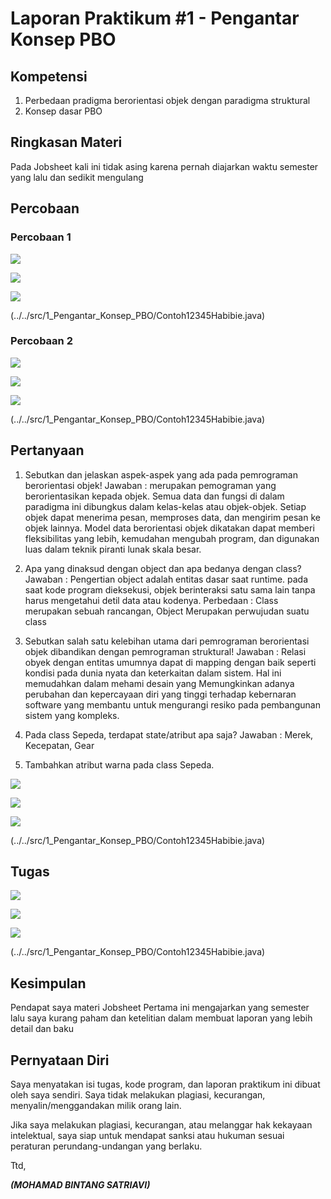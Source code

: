 # Laporan Praktikum #1 - Pengantar Konsep PBO

## Kompetensi
1. Perbedaan pradigma berorientasi objek dengan paradigma struktural
2. Konsep dasar PBO

## Ringkasan Materi

Pada Jobsheet kali ini tidak asing karena pernah diajarkan waktu semester yang lalu dan sedikit mengulang

## Percobaan

### Percobaan 1

![](img/SEPEDA.png)

![](img/SEPEDADEMO.png)

![](img/HASIL1.png)

(../../src/1_Pengantar_Konsep_PBO/Contoh12345Habibie.java)

### Percobaan 2


![](img/SEPEDAGUNUNG.png)

![](img/SEPEDAMAIN.png)

![](img/HASIL2.png)

(../../src/1_Pengantar_Konsep_PBO/Contoh12345Habibie.java)

## Pertanyaan

1. Sebutkan dan jelaskan aspek-aspek yang ada pada pemrograman berorientasi objek! 
Jawaban : merupakan pemograman yang berorientasikan kepada objek. Semua data dan fungsi di dalam paradigma ini dibungkus dalam kelas-kelas atau objek-objek. Setiap objek dapat menerima pesan, memproses data, dan mengirim pesan ke objek lainnya. Model data berorientasi objek dikatakan dapat memberi fleksibilitas yang lebih, kemudahan mengubah program, dan digunakan luas dalam teknik piranti lunak skala besar.

2. Apa yang dinaksud dengan object dan apa bedanya dengan class? 
Jawaban : Pengertian object adalah entitas dasar saat runtime. pada saat kode program dieksekusi, objek berinteraksi satu sama lain tanpa harus mengetahui detil data atau kodenya. Perbedaan : Class merupakan sebuah rancangan, Object Merupakan perwujudan suatu class
                   
3. Sebutkan salah satu kelebihan utama dari pemrograman berorientasi objek dibandikan dengan pemrograman struktural! Jawaban : Relasi obyek dengan entitas umumnya dapat di mapping dengan baik seperti kondisi pada dunia nyata dan keterkaitan dalam sistem. Hal ini memudahkan dalam mehami desain yang Memungkinkan adanya perubahan dan kepercayaan diri yang tinggi terhadap kebernaran software yang membantu untuk mengurangi resiko pada pembangunan sistem yang kompleks. 

4. Pada class Sepeda, terdapat state/atribut apa saja? 
Jawaban : Merek, Kecepatan, Gear
          
5. Tambahkan atribut warna pada class Sepeda. 

![](img/SEPEDA5.png)

![](img/SEPEDADEMO5.png)

![](img/warna.png)

(../../src/1_Pengantar_Konsep_PBO/Contoh12345Habibie.java)

## Tugas

![](img/MAHASISWA.png)

![](img/JENISMAHASISWA.png)

![](img/MAHASISWAPOLINEMA.png)

(../../src/1_Pengantar_Konsep_PBO/Contoh12345Habibie.java)

## Kesimpulan

Pendapat saya materi Jobsheet Pertama ini mengajarkan yang semester lalu saya kurang paham dan ketelitian dalam membuat laporan yang lebih detail dan baku

## Pernyataan Diri

Saya menyatakan isi tugas, kode program, dan laporan praktikum ini dibuat oleh saya sendiri. Saya tidak melakukan plagiasi, kecurangan, menyalin/menggandakan milik orang lain.

Jika saya melakukan plagiasi, kecurangan, atau melanggar hak kekayaan intelektual, saya siap untuk mendapat sanksi atau hukuman sesuai peraturan perundang-undangan yang berlaku.

Ttd,

***(MOHAMAD BINTANG SATRIAVI)***
